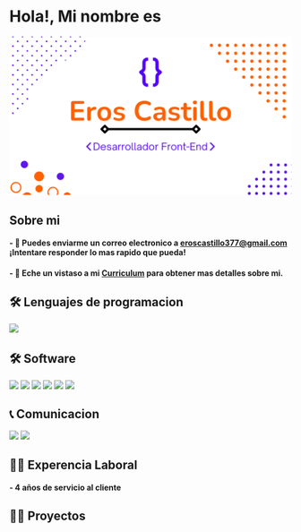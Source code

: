 <h1>Hola!, Mi nombre es</h1>
<div align="center">
  <img src="gitHub/presentacion.png"> 
</div>
<h2>Sobre mi</h2>

<h4> - 📧 Puedes enviarme un correo electronico a <a href="#">eroscastillo377@gmail.com</a> ¡Intentare responder lo mas rapido que pueda!</h4>

<h4> - 📄 Eche un vistaso a mi <a href="#">Curriculum</a> para obtener mas detalles sobre mi.</h4>

<h2>🛠 Lenguajes de programacion</h2>
<img src="https://img.shields.io/badge/JavaScript-%23f7d547?style=for-the-badge&logo=JavaScript&logoColor=JavaScript&labelColor=gray">
<img src="">
<img src="">
<img src="">
<img src="">

<h2>🛠 Software</h2>
<img src="https://img.shields.io/badge/Canva-blue?style=for-the-badge&logo=Canva&logoColor=Canva&labelColor=gray">
<img src="https://img.shields.io/badge/Jira-blue?style=for-the-badge&logo=Jira%20Software&logoColor=Jira%20Software&labelColor=gray">
<img src="https://img.shields.io/badge/Miro-%23ffff72?style=for-the-badge&logo=Miro&logoColor=Miro&labelColor=gray">
<img src="https://img.shields.io/badge/Visual%20Studio%20Code-blue?style=for-the-badge&logo=Visual%20Studio%20Code&logoColor=Visual%20Studio%20Code&labelColor=gray">
<img src="https://img.shields.io/badge/GitHub-black?style=for-the-badge&logo=GitHub&logoColor=GitHub&labelColor=gray">
<img src="https://img.shields.io/badge/Trello-blue?style=for-the-badge&logo=Trello&logoColor=Trello&labelColor=gray">
<img src="">
<img src="">
<img src="">
<h2>📞 Comunicacion</h2>
<img src="https://img.shields.io/badge/Discord-blue?style=for-the-badge&logo=Discord&logoColor=Discord&labelColor=gray">
<img src="https://img.shields.io/badge/whatsapp-darkgreen?style=for-the-badge&logo=whatsapp&logoColor=whatsapp&labelColor=gray">
<h2>👷‍♂️ Experencia Laboral</h2>

<h4> - 4 años de servicio al cliente</h4>

<h2>👨‍💻 Proyectos</h2>
